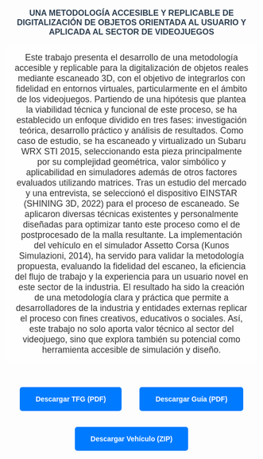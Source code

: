 <!DOCTYPE html>
<html lang="es">
<head>
  <meta charset="UTF-8" />
  <meta name="viewport" content="width=device-width, initial-scale=1.0"/>
  <title>De lo Real a lo Virtual</title>
  <style>
    body {
      font-family: Arial, sans-serif;
      background-image: url('img/background.png');
      background-size: cover;
      background-position: center;
      background-repeat: no-repeat;
      color: #333;
      margin: 0;
      padding: 2rem;
      text-align: center;
    }
    h1, h3 {
      color: #2c3e50;
      text-shadow: 1px 1px 2px #fff;
    }
    p {
      max-width: 600px;
      margin: 0 auto 2rem;
      font-size: 1.1rem;
      background-color: rgba(255,255,255,0.8);
      padding: 1rem;
      border-radius: 8px;
    }
    .btn {
      display: inline-block;
      margin: 1rem;
      padding: 1rem 2rem;
      background-color: #007BFF;
      color: #fff;
      text-decoration: none;
      border-radius: 5px;
      font-weight: bold;
      transition: background-color 0.3s ease;
    }
    .btn:hover {
      background-color: #0056b3;
    }
  </style>
</head>
<body>
  <h3>UNA METODOLOGÍA ACCESIBLE Y REPLICABLE DE 
  DIGITALIZACIÓN DE OBJETOS ORIENTADA AL USUARIO Y 
  APLICADA AL SECTOR DE VIDEOJUEGOS</h3>

  <p>
    Este trabajo presenta el desarrollo de una metodología accesible y replicable para la
    digitalización de objetos reales mediante escaneado 3D, con el objetivo de integrarlos
    con fidelidad en entornos virtuales, particularmente en el ámbito de los videojuegos.
    Partiendo de una hipótesis que plantea la viabilidad técnica y funcional de este proceso,
    se ha establecido un enfoque dividido en tres fases: investigación teórica, desarrollo
    práctico y análisis de resultados. Como caso de estudio, se ha escaneado y virtualizado
    un Subaru WRX STI 2015, seleccionando esta pieza principalmente por su complejidad
    geométrica, valor simbólico y aplicabilidad en simuladores además de otros factores
    evaluados utilizando matrices. Tras un estudio del mercado y una entrevista, se
    seleccionó el dispositivo EINSTAR (SHINING 3D, 2022) para el proceso de escaneado. Se
    aplicaron diversas técnicas existentes y personalmente diseñadas para optimizar tanto
    este proceso como el de postprocesado de la malla resultante. La implementación del
    vehículo en el simulador Assetto Corsa (Kunos Simulazioni, 2014), ha servido para
    validar la metodología propuesta, evaluando la fidelidad del escaneo, la eficiencia del
    flujo de trabajo y la experiencia para un usuario novel en este sector de la industria. El
    resultado ha sido la creación de una metodología clara y práctica que permite a
    desarrolladores de la industria y entidades externas replicar el proceso con fines
    creativos, educativos o sociales. Así, este trabajo no solo aporta valor técnico al sector
    del videojuego, sino que explora también su potencial como herramienta accesible de
    simulación y diseño.
  </p>

  <div>
    <a href="https://github.com/DE-LO-REAL-A-LO-VIRTUAL/DE-LO-REAL-A-LO-VIRTUAL.github.io/raw/main/TFG.pdf" class="btn" download="TFG.pdf">Descargar TFG (PDF)</a>
    <a href="https://github.com/DE-LO-REAL-A-LO-VIRTUAL/DE-LO-REAL-A-LO-VIRTUAL.github.io/raw/main/Guia.pdf" class="btn" download="Guia.pdf">Descargar Guía (PDF)</a>
    <a href="https://github.com/DE-LO-REAL-A-LO-VIRTUAL/DE-LO-REAL-A-LO-VIRTUAL.github.io/releases/download/v1.0/Subaru_WRX_STI_2015.zip" class="btn" download>Descargar Vehículo (ZIP)</a>
  </div>
</body>
</html>
